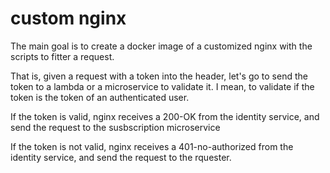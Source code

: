 # custom nginx

The main goal is to create a docker image of a customized nginx with the scripts to fitter a request.

That is, given a request with a token into the header, let's go to send the token to a lambda or a microservice to validate it. I mean, to validate if the token is the token of an authenticated user.

If the token is valid, nginx receives a 200-OK from the identity service, and send the request to the susbscription microservice

If the token is not valid, nginx receives a 401-no-authorized from the identity service, and send the request to the rquester.